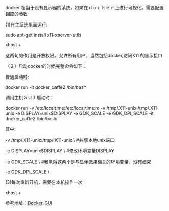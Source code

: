 docker 相当于没有显示器的系统，如果在ｄｏｃｋｅｒ上进行可视化，需要配置相应的参数

(1)在主系统里面运行: 

sudo apt-get install x11-xserver-utils

xhost +

这两句的作用是开放权限，允许所有用户，当然包括docker,访问X11 的显示接口

（２）启动docker的时候完整命令如下：

普通启动时: 

docker run -it docker_caffe2 /bin/bash

调用主机ＧＵＩ启动时：

docker run -v /etc/localtime:/etc/localtime:ro -v /tmp/.X11-unix:/tmp/.X11-unix -e DISPLAY=unix$DISPLAY -e GDK_SCALE -e GDK_DPI_SCALE -it docker_caffe2 /bin/bash

其中:

-v /tmp/.X11-unix:/tmp/.X11-unix \           #共享本地unix端口

-e DISPLAY=unix$DISPLAY \                    #修改环境变量DISPLAY

-e GDK_SCALE \                               #我觉得这两个是与显示效果相关的环境变量，没有细究

-e GDK_DPI_SCALE \

(3)每次重新开机，需要在本机操作一次

xhost +



参考地址：[Docker_GUI](https://blog.csdn.net/ericcchen/article/details/79253416)

